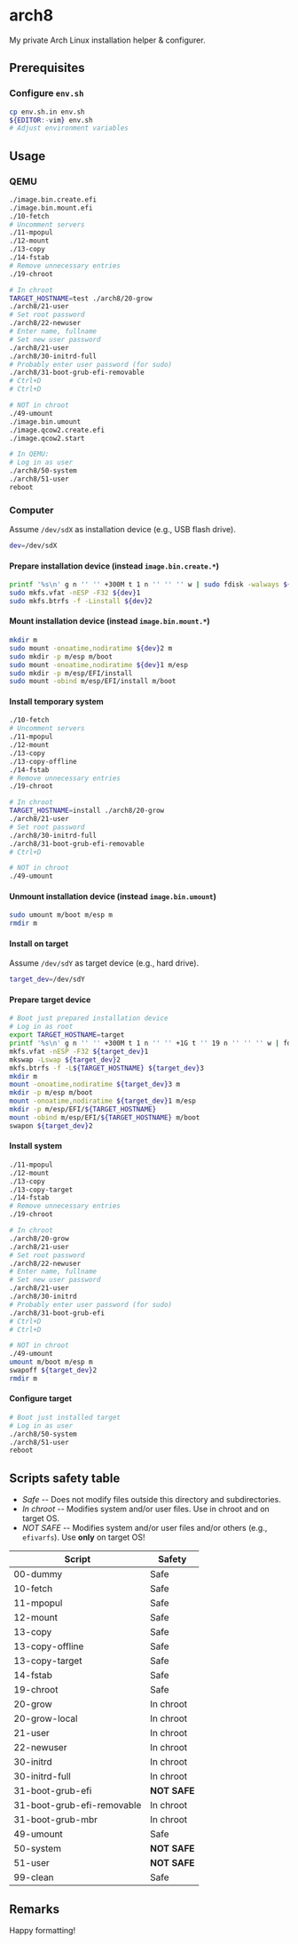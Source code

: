 # arch8

My private Arch Linux installation helper & configurer.

## Prerequisites

### Configure `env.sh`

```sh
cp env.sh.in env.sh
${EDITOR:-vim} env.sh
# Adjust environment variables
```

## Usage

### QEMU

```sh
./image.bin.create.efi
./image.bin.mount.efi
./10-fetch
# Uncomment servers
./11-mpopul
./12-mount
./13-copy
./14-fstab
# Remove unnecessary entries
./19-chroot
```

```sh
# In chroot
TARGET_HOSTNAME=test ./arch8/20-grow
./arch8/21-user
# Set root password
./arch8/22-newuser
# Enter name, fullname
# Set new user password
./arch8/21-user
./arch8/30-initrd-full
# Probably enter user password (for sudo)
./arch8/31-boot-grub-efi-removable
# Ctrl+D
# Ctrl+D
```

```sh
# NOT in chroot
./49-umount
./image.bin.umount
./image.qcow2.create.efi
./image.qcow2.start
```

```sh
# In QEMU:
# Log in as user
./arch8/50-system
./arch8/51-user
reboot
```

### Computer

Assume `/dev/sdX` as installation device (e.g., USB flash drive).

```sh
dev=/dev/sdX
```

#### Prepare installation device (instead `image.bin.create.*`)

```sh
printf '%s\n' g n '' '' +300M t 1 n '' '' '' w | sudo fdisk -walways ${dev}
sudo mkfs.vfat -nESP -F32 ${dev}1
sudo mkfs.btrfs -f -Linstall ${dev}2
```

#### Mount installation device (instead `image.bin.mount.*`)

```sh
mkdir m
sudo mount -onoatime,nodiratime ${dev}2 m
sudo mkdir -p m/esp m/boot
sudo mount -onoatime,nodiratime ${dev}1 m/esp
sudo mkdir -p m/esp/EFI/install
sudo mount -obind m/esp/EFI/install m/boot
```

#### Install temporary system

```sh
./10-fetch
# Uncomment servers
./11-mpopul
./12-mount
./13-copy
./13-copy-offline
./14-fstab
# Remove unnecessary entries
./19-chroot
```

```sh
# In chroot
TARGET_HOSTNAME=install ./arch8/20-grow
./arch8/21-user
# Set root password
./arch8/30-initrd-full
./arch8/31-boot-grub-efi-removable
# Ctrl+D
```

```sh
# NOT in chroot
./49-umount
```

#### Unmount installation device (instead `image.bin.umount`)

```sh
sudo umount m/boot m/esp m
rmdir m
```

#### Install on target

Assume `/dev/sdY` as target device (e.g., hard drive).

```sh
target_dev=/dev/sdY
```

#### Prepare target device

```sh
# Boot just prepared installation device
# Log in as root
export TARGET_HOSTNAME=target
printf '%s\n' g n '' '' +300M t 1 n '' '' +1G t '' 19 n '' '' '' w | fdisk -walways ${target_dev}
mkfs.vfat -nESP -F32 ${target_dev}1
mkswap -Lswap ${target_dev}2
mkfs.btrfs -f -L${TARGET_HOSTNAME} ${target_dev}3
mkdir m
mount -onoatime,nodiratime ${target_dev}3 m
mkdir -p m/esp m/boot
mount -onoatime,nodiratime ${target_dev}1 m/esp
mkdir -p m/esp/EFI/${TARGET_HOSTNAME}
mount -obind m/esp/EFI/${TARGET_HOSTNAME} m/boot
swapon ${target_dev}2
```

#### Install system

```sh
./11-mpopul
./12-mount
./13-copy
./13-copy-target
./14-fstab
# Remove unnecessary entries
./19-chroot
```

```sh
# In chroot
./arch8/20-grow
./arch8/21-user
# Set root password
./arch8/22-newuser
# Enter name, fullname
# Set new user password
./arch8/21-user
./arch8/30-initrd
# Probably enter user password (for sudo)
./arch8/31-boot-grub-efi
# Ctrl+D
# Ctrl+D
```

```sh
# NOT in chroot
./49-umount
umount m/boot m/esp m
swapoff ${target_dev}2
rmdir m
```

#### Configure target

```sh
# Boot just installed target
# Log in as user
./arch8/50-system
./arch8/51-user
reboot
```

## Scripts safety table

- *Safe* -- Does not modify files outside this directory and subdirectories.
- *In chroot* -- Modifies system and/or user files. Use in chroot and on
  target OS.
- *NOT SAFE* -- Modifies system and/or user files and/or others (e.g.,
  `efivarfs`). Use **only** on target OS!

| Script                     | Safety       |
|----------------------------|--------------|
| 00-dummy                   | Safe         |
| 10-fetch                   | Safe         |
| 11-mpopul                  | Safe         |
| 12-mount                   | Safe         |
| 13-copy                    | Safe         |
| 13-copy-offline            | Safe         |
| 13-copy-target             | Safe         |
| 14-fstab                   | Safe         |
| 19-chroot                  | Safe         |
| 20-grow                    | In chroot    |
| 20-grow-local              | In chroot    |
| 21-user                    | In chroot    |
| 22-newuser                 | In chroot    |
| 30-initrd                  | In chroot    |
| 30-initrd-full             | In chroot    |
| 31-boot-grub-efi           | **NOT SAFE** |
| 31-boot-grub-efi-removable | In chroot    |
| 31-boot-grub-mbr           | In chroot    |
| 49-umount                  | Safe         |
| 50-system                  | **NOT SAFE** |
| 51-user                    | **NOT SAFE** |
| 99-clean                   | Safe         |

## Remarks

Happy formatting!
